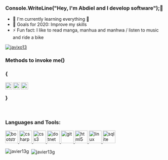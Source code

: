 ### Console.WriteLine("Hey, I'm Abdiel and I develop software");👋

- 🌱 I'm currently learning everything 🤣
- 🥅 Goals for 2020: Improve my skills
- ⚡ Fun fact: I like to read manga, manhua and manhwa / listen to music and ride a bike

<p align="left"> <a href="https://twitter.com/javixo13" target="blank"><img src="https://img.shields.io/twitter/follow/javixo13?logo=twitter&style=for-the-badge" alt="javixo13" /></a> </p>


### Methods to invoke me()
### {

[<img align="left" alt="codeSTACKr | Discord" width="22px" src="https://cdn.jsdelivr.net/npm/simple-icons@v3/icons/twitter.svg" />][twitter]
[<img align="left" alt="codeSTACKr | Whatsapp" width="22px" src="https://cdn.jsdelivr.net/npm/simple-icons@v3/icons/whatsapp.svg" />][whatsapp]
[<img align="left" alt="codeSTACKr | Telegram" width="22px" src="https://cdn.jsdelivr.net/npm/simple-icons@v3/icons/telegram.svg" />][telegram]
</br>
### }
</br>

<h3 align="left">Languages and Tools:</h3>
<p align="left"> <a href="https://getbootstrap.com" target="_blank"> <img src="https://devicons.github.io/devicon/devicon.git/icons/bootstrap/bootstrap-plain.svg" alt="bootstrap" width="40" height="40"/> </a> <a href="https://www.w3schools.com/cs/" target="_blank"> <img src="https://devicons.github.io/devicon/devicon.git/icons/csharp/csharp-original.svg" alt="csharp" width="40" height="40"/> </a> <a href="https://www.w3schools.com/css/" target="_blank"> <img src="https://devicons.github.io/devicon/devicon.git/icons/css3/css3-original-wordmark.svg" alt="css3" width="40" height="40"/> </a> <a href="https://dotnet.microsoft.com/" target="_blank"> <img src="https://devicons.github.io/devicon/devicon.git/icons/dot-net/dot-net-original-wordmark.svg" alt="dotnet" width="40" height="40"/> </a> <a href="https://git-scm.com/" target="_blank"> <img src="https://www.vectorlogo.zone/logos/git-scm/git-scm-icon.svg" alt="git" width="40" height="40"/> </a> <a href="https://www.w3.org/html/" target="_blank"> <img src="https://devicons.github.io/devicon/devicon.git/icons/html5/html5-original-wordmark.svg" alt="html5" width="40" height="40"/> </a> <a href="https://www.linux.org/" target="_blank"> <img src="https://devicons.github.io/devicon/devicon.git/icons/linux/linux-original.svg" alt="linux" width="40" height="40"/> </a> <a href="https://www.sqlite.org/" target="_blank"> <img src="https://www.vectorlogo.zone/logos/sqlite/sqlite-icon.svg" alt="sqlite" width="40" height="40"/> </a> </p>

<p><img align="left" src="https://github-readme-stats.vercel.app/api/top-langs?username=javier13g&show_icons=true&locale=en&layout=compact" alt="javier13g" /></p>

<p>&nbsp;<img align="center" src="https://github-readme-stats.vercel.app/api?username=javier13g&show_icons=true&locale=en" alt="javier13g" /></p>

[telegram]: https://t.me/Orauis
[whatsapp]: https://wa.me/qr/7FZK25UY3ZMJL1
[twitter]: https://twitter.com/Javixo13?s=09

